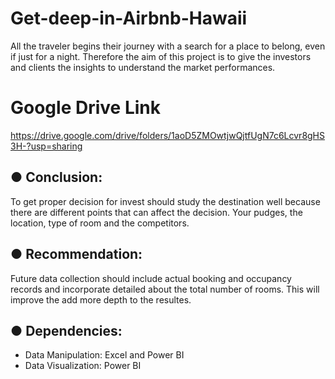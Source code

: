 # Get-deep-in-Airbnb-Hawaii

All the traveler begins their journey with a search for a place to belong, even if just for a night. Therefore the aim of this project is to give the investors and clients the insights to understand the market performances.

# Google Drive Link
https://drive.google.com/drive/folders/1aoD5ZMOwtjwQjtfUgN7c6Lcvr8gHS3H-?usp=sharing

● Conclusion: 
--
To get proper decision for invest should study the destination well because there are different points that can affect the decision. Your pudges, the location, type of room and the competitors.

● Recommendation: 
--
Future data collection should include actual booking and occupancy records and incorporate detailed about the total number of rooms. This will improve the add more depth to the resultes.

● Dependencies: 
--
- Data Manipulation: Excel and Power BI
- Data Visualization: Power BI

